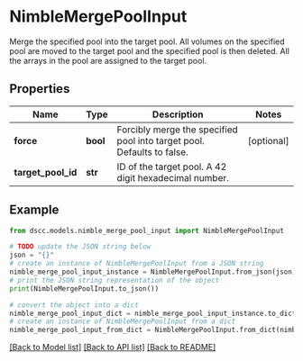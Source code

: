# NimbleMergePoolInput

Merge the specified pool into the target pool. All volumes on the specified pool are moved to the target pool and the specified pool is then deleted. All the arrays in the pool are assigned to the target pool.

## Properties

Name | Type | Description | Notes
------------ | ------------- | ------------- | -------------
**force** | **bool** | Forcibly merge the specified pool into target pool. Defaults to false. | [optional] 
**target_pool_id** | **str** | ID of the target pool. A 42 digit hexadecimal number. | 

## Example

```python
from dscc.models.nimble_merge_pool_input import NimbleMergePoolInput

# TODO update the JSON string below
json = "{}"
# create an instance of NimbleMergePoolInput from a JSON string
nimble_merge_pool_input_instance = NimbleMergePoolInput.from_json(json)
# print the JSON string representation of the object
print(NimbleMergePoolInput.to_json())

# convert the object into a dict
nimble_merge_pool_input_dict = nimble_merge_pool_input_instance.to_dict()
# create an instance of NimbleMergePoolInput from a dict
nimble_merge_pool_input_from_dict = NimbleMergePoolInput.from_dict(nimble_merge_pool_input_dict)
```
[[Back to Model list]](../README.md#documentation-for-models) [[Back to API list]](../README.md#documentation-for-api-endpoints) [[Back to README]](../README.md)


